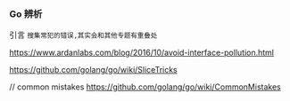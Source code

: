 ### Go 辨析 
引言
``搜集常犯的错误,其实会和其他专题有重叠处``

https://www.ardanlabs.com/blog/2016/10/avoid-interface-pollution.html

https://github.com/golang/go/wiki/SliceTricks


// common mistakes 
https://github.com/golang/go/wiki/CommonMistakes

